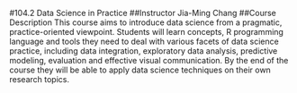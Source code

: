 #104.2 Data Science in Practice
##Instructor
Jia-Ming Chang
##Course Description
This course aims to introduce data science from a pragmatic, practice-oriented viewpoint. Students will learn concepts, R programming language and tools they need to deal with various facets of data science practice, including data integration, exploratory data analysis, predictive modeling, evaluation and effective visual communication. By the end of the course they will be able to apply data science techniques on their own research topics.
